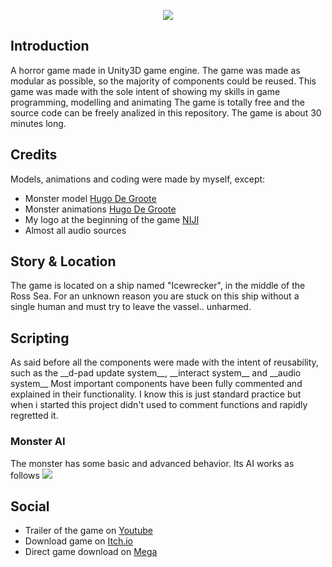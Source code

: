 <p align='center'> <img src='https://raw.githubusercontent.com/sfarina12/IceWrecker/main/LOGO%20banner.png'> </p>
<h2>Introduction</h2>
<p>
  A horror game made in Unity3D game engine.
  The game was made as modular as possible, so the majority of components could be reused.
  This game was made with the sole intent of showing my skills in game programming, modelling and animating
  The game is totally free and the source code can be freely analized in this repository.
  The game is about 30 minutes long.
</p>

<h2>Credits</h2>
<p>
Models, animations and coding were made by myself, except:
<ul>
  <li>Monster model <a href="https://hugodg.itch.io/">Hugo De Groote</a></li>
  <li>Monster animations <a href="https://hugodg.itch.io/">Hugo De Groote</a></li>
  <li>My logo at the beginning of the game <a href="https://www.instagram.com/niji_ewe/">NIJI</a></li>
  <li>Almost all audio sources</li>
</ul>
</p>

<h2>Story & Location</h2>
<p>
The game is located on a ship named "Icewrecker", in the middle of the Ross Sea. 
For an unknown reason you are stuck on this ship without a single human and must try to leave the vassel.. unharmed.
</p>

<h2>Scripting</h2>
<p>
As said before all the components were made with the intent of reusability, such as the __d-pad update system__, __interact system__ and __audio system__
Most important components have been fully commented and explained in their functionality. I know this is just standard practice but when i started this project
didn't used to comment functions and rapidly regretted it.
<h3>Monster AI</h3>
The monster has some basic and advanced behavior. Its AI works as follows
<img src='https://raw.githubusercontent.com/sfarina12/IceWrecker/main/AI.png'>
</p>

<h2>Social</h2>
<p>
  <ul>
    <li>Trailer of the game on <a href="https://youtu.be/TMmU4ep__h8">Youtube</a></li>
    <li>Download game on <a href="https://quackyducky.itch.io/icewrecker">Itch.io</a></li>
    <li>Direct game download on <a href="https://mega.nz/file/rZwnBCwD#AkcghLO_Cp11ZfFw_g1R1NCtROhYX8dM2Qqe-Oxpz58">Mega</a></li>
  </ul>
</p>
